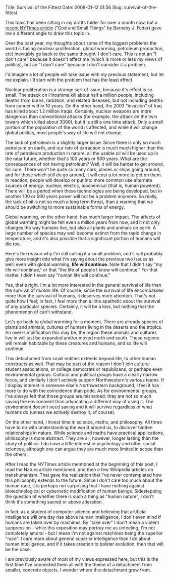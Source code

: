 Title: Survival of the Fittest
Date: 2008-01-12 01:56
Slug: survival-of-the-fittest

This topic has been sitting in my drafts folder for over a month now,
but a [recent NYTimes
article](http://bits.blogs.nytimes.com/2008/01/11/god-and-small-things/)
("God and Small Things" by Barnaby J. Feder) gave me a different angle
to draw this topic in.

Over the past year, my thoughts about some of the biggest problems the
world is facing (nuclear proliferation, global warming, petroleum
production, etc) inevitably go back to the same thought: I don't care.
This is not an "I don't care" because it doesn't affect me (which is
more or less my views of politics), but an "I don't care" because I
don't consider it a problem.

I'd imagine a lot of people will take issue with my previous statement,
but let me explain. I'll start with the problem that has the least
effect.

Nuclear proliferation is a strange sort of issue, because it's effect is
so small. The attack on Hiroshima kill about half a million people,
including deaths from burns, radiation, and related diseases, but not
including deaths from cancer within 10 years. On the other hand, the
2003 "invasion" of Iraq has killed about 1.2 million Iraqis. Certainly,
nuclear weapons are more dangerous than conventional attacks (for
example, the attack on the twin towers which killed about 3000), but it
is still a one time attack. Only a small portion of the population of
the world is affected, and while it will change global politics, most
people's way of life will not change.

The lack of petroleum is a slightly larger issue. Since there is only so
much petroleum on earth, and our rate of extraction is much much higher
than the rate of petroleum production in nature, all the usable oil will
be used up in the near future, whether that's 100 years or 500 years.
What are the consequences of not having petroleum? Well, it will be
harder to get around, for sure. There won't be quite so many cars,
planes or ships going around, and for those which still do go around, it
will cost a lot more to get on them. In reaction, people will develop or
put into more common use alternate sources of energy: nuclear, electric,
biochemical (that is, human powered). There will be a period when these
technologies are being developed, but in another 100 or 500 years power
will not be a problem anymore. So really, the lack of oil is not so much
a long term threat, than a warning that we should be switching to more
sustainable forms of energy.

Global warming, on the other hand, has much larger impact. The affects
of global warming might be felt even a million years from now, and it
not only changes the way humans live, but also all plants and animals on
earth. A large number of species may well become extinct from the rapid
change in temperature, and it's also possible that a significant portion
of humans will die too.

Here's the reason why I'm still calling it a small problem, and it will
probably give more insight into what I'm saying about the previous two
issues as well: even with global warming, <span
style="font-weight:bold;">life will continue</span>. Note that I didn't
say "my life will continue," or that "the life of people I know will
continue." For that matter, I didn't even say "human life will
continue."

Yes, that's right. I'm a lot more interested in the general survival of
life than the survival of <span style="font-style:italic;">human</span>
life. Of course, since the survival of life encompasses more than the
survival of humans, it deserves more attention. That's not quite how I
feel; in fact, I feel more than a little apathetic about the survival of
any particular species. Certainly, it will be a loss, but nothing that
the phenomenon of can't withstand.

Let's go back to global warming for a moment. There are already species
of plants and animals, cultures of humans living in the deserts and the
tropics. An over-simplification this may be, the region these animals
and cultures live in will just be expanded and/or moved north and south.
These regions will remain habitable by these creatures and humans, and
so life will continue.

This detachment from small entities extends beyond life, to other human
constructs as well. That may be part of the reason I don't join cultural
student associations, or college democrats or republicans, or perhaps
even environmental groups. Cultural and political groups have a clearly
narrow focus, and similarly I don't actively support Northwestern's
various teams. If I display interest in someone else's Northwestern
background, I feel it has more to do with the coincidence than pride. As
for environmental groups, I've always felt that those groups are
misnamed; they are not so much saving the environment than advocating a
different way of using it. The environment doesn't need saving and it
will survive regardless of what humans do (unless we actively destroy
it, of course).

On the other hand, I invest time in science, maths, and philosophy. All
three have to do with understanding the world around us, to discover
hidden relationships in nature. While science and maths have practical
applications, philosophy is more abstract. They are all, however, longer
lasting than the study of politics. I do have a little interest in
psychology and other social sciences, although one can argue they are
much more limited in scope than the others.

After I read the NYTimes article mentioned at the beginning of this
post, I read the Nature article mentioned, and then a few Wikipedia
articles on transhumanism. That gave the realization that I've never
contemplated how this philosophy extends to the future. Since I don't
care too much about the human race, it is perhaps not surprising that I
have nothing against biotechnological or cybernetic modification of
human beings. Sidestepping the question of whether there is such a thing
as "human nature", I don't think it's something sacred or above
alteration.

In fact, as a student of computer science and believing that artificial
intelligence will one day rise above human intelligence, I don't even
mind if humans are taken over by machines. By "take over" I don't mean a
violent suppression - while this exposition may portray me as unfeeling,
I'm not completely amoral - but I mean I'm not against machines being
the superior "race". I care more about general superior intelligence
than I do about human intelligence, and if it takes creation to bolster
evolution, then that will be the case.

I am previously aware of most of my views expressed here, but this is
the first time I've connected them all with the theme of a detachment
from smaller, concrete objects. I wonder where this detachment grew
from.

